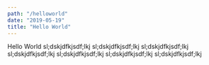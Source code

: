 ```yaml
---
path: "/helloworld"
date: "2019-05-19"
title: "Hello World"
---
```


Hello World
sl;dskjdfkjsdf;lkj
sl;dskjdfkjsdf;lkj
sl;dskjdfkjsdf;lkj
sl;dskjdfkjsdf;lkj
sl;dskjdfkjsdf;lkj
sl;dskjdfkjsdf;lkj
sl;dskjdfkjsdf;lkj
